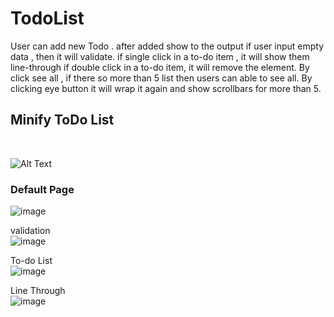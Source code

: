 # TodoList

User can add new Todo .
after added show to the output 
if user input empty data , then it will validate.
if single click in a to-do item , it will show them line-through
if double click in a to-do item, it will remove the element.
By click see all , if there so more than 5 list then users can able to see all.
By clicking eye button it will wrap it again and show scrollbars for more than 5.

<h2>Minify ToDo List</h2><br/>

![Alt Text](https://im4.ezgif.com/tmp/ezgif-4-340495272c.gif)
<br/><h3>Default Page</h3>
![image](https://user-images.githubusercontent.com/27921717/162416463-3405afda-b71f-46eb-8213-98ace5bc85fc.png)

validation<br/>
![image](https://user-images.githubusercontent.com/27921717/162416634-e0cdbeaa-4b76-4e4a-8329-1a7c6c193369.png)

To-do List<br/>
![image](https://user-images.githubusercontent.com/27921717/162417031-e30c31e0-8431-4a9f-8e95-5a68f0f4ed82.png)

Line Through<br/>
![image](https://user-images.githubusercontent.com/27921717/162417119-1d69a744-8507-4c0e-ae47-72c04615cff7.png)

